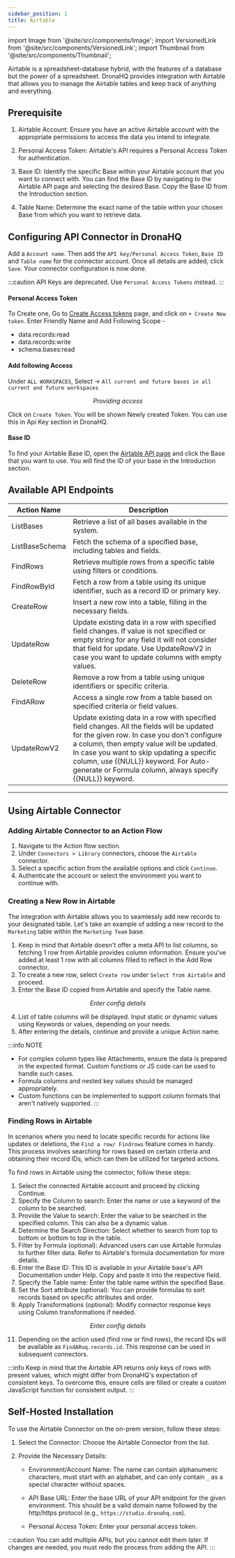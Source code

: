 ```yaml
---
sidebar_position: 1
title: Airtable
---
```


import Image from '@site/src/components/Image';
import VersionedLink from '@site/src/components/VersionedLink';
import Thumbnail from '@site/src/components/Thumbnail';

Airtable is a spreadsheet-database hybrid, with the features of a database but the power of a spreadsheet. DronaHQ provides integration with Airtable that allows you to manage the Airtable tables and keep track of anything and everything.


## Prerequisite 

1. Airtable Account: Ensure you have an active Airtable account with the appropriate permissions to access the data you intend to integrate.

2. Personal Access Token: Airtable's API requires a Personal Access Token for authentication. 

3. Base ID: Identify the specific Base within your Airtable account that you want to connect with. You can find the Base ID by navigating to the Airtable API page and selecting the desired Base. Copy the Base ID from the Introduction section.

4. Table Name: Determine the exact name of the table within your chosen Base from which you want to retrieve data.


## Configuring API Connector in DronaHQ

Add a `Account name`. Then add the `API key/Personal Access Token`, `Base ID` and `Table name` for the connector account. Once all details are added, click `Save`. Your connector configuration is now done.


:::caution
API Keys are deprecated. Use `Personal Access Tokens` instead. 
:::

#### Personal Access Token

To Create one, Go to [Create Access tokens](https://airtable.com/login?continue=%2Fcreate%2Ftokens) page, and click on `+ Create New token`. Enter Friendly Name and Add Following Scope -

- data.records:read
- data.records:write
- schema.bases:read


#### Add following Access

Under `ALL WORKSPACES`, Select → `All current and future bases in all current and future workspaces`

<figure>
  <Thumbnail src="/img/reference/connectors/airtable/access.png" alt="Providing access" />
  <figcaption align = "center"><i>Providing access</i></figcaption>
</figure>

Click on `Create Token`. You will be shown Newly created Token. You can use this in Api Key section in DronaHQ.

#### Base ID
 
 To find your Airtable Base ID, open the [Airtable API page](https://airtable.com/developers/web) and click the Base that you want to use.
You will find the ID of your base in the Introduction section.



## Available API Endpoints

| Action Name       | Description                                                                                       |
|-------------------|---------------------------------------------------------------------------------------------------|
| ListBases         | Retrieve a list of all bases available in the system.                                             |
| ListBaseSchema    | Fetch the schema of a specified base, including tables and fields.                                |
| FindRows          | Retrieve multiple rows from a specific table using filters or conditions.                         |
| FindRowById       | Fetch a row from a table using its unique identifier, such as a record ID or primary key.         |
| CreateRow         | Insert a new row into a table, filling in the necessary fields.                                   |
| UpdateRow         | Update existing data in a row with specified field changes. If value is not specified or empty string for any field it will not consider that field for update. Use UpdateRowV2  in case you want to update columns with empty values.                                     |
| DeleteRow         | Remove a row from a table using unique identifiers or specific criteria.                          |
| FindARow          | Access a single row from a table based on specified criteria or field values.                     |
| UpdateRowV2          | Update existing data in a row with specified field changes. All the fields will be updated for the given row. In case you don't configure a column, then empty value will be updated. In case you want to skip updating a specific column, use {{NULL}} keyword. For Auto-generate or Formula column, always specify {{NULL}}  keyword.                  |

---



## Using Airtable Connector

### Adding Airtable Connector to an Action Flow

1. Navigate to the Action flow section.
2. Under `Connectors > Library` connectors, choose the `Airtable` connector.
3. Select a specific action from the available options and click `Continue`.
4. Authenticate the account or select the environment you want to continue with.

### Creating a New Row in Airtable

The integration with Airtable allows you to seamlessly add new records to your designated table. Let's take an example of adding a new record to the `Marketing` table within the `Marketing Team` base.

1. Keep in mind that Airtable doesn't offer a meta API to list columns, so fetching 1 row from Airtable provides column information. Ensure you've added at least 1 row with all columns filled to reflect in the Add Row connector.
2. To create a new row, select `Create row` under `Select from Airtable` and proceed.
3. Enter the Base ID copied from Airtable and specify the Table name.

<figure>
  <Thumbnail src="/img/reference/connectors/airtable/key.jpeg" alt="Enter config details" />
  <figcaption align = "center"><i>Enter config details</i></figcaption>
</figure>

4. List of table columns will be displayed. Input static or dynamic values using Keywords or values, depending on your needs.
5. After entering the details, continue and provide a unique Action name.


:::info NOTE
- For complex column types like Attachments, ensure the data is prepared in the expected format. Custom functions or JS code can be used to handle such cases.
- Formula columns and nested key values should be managed appropriately.
- Custom functions can be implemented to support column formats that aren't natively supported.
:::

### Finding Rows in Airtable

In scenarios where you need to locate specific records for actions like updates or deletions, the `Find a row/ Findrows` feature comes in handy. This process involves searching for rows based on certain criteria and obtaining their record IDs, which can then be utilized for targeted actions.

To find rows in Airtable using the connector, follow these steps:

1. Select the connected Airtable account and proceed by clicking Continue.
3. Specify the Column to search: Enter the name or use a keyword of the column to be searched.
4. Provide the Value to search: Enter the value to be searched in the specified column. This can also be a dynamic value.
5. Determine the Search Direction: Select whether to search from top to bottom or bottom to top in the table.
6. Filter by Formula (optional): Advanced users can use Airtable formulas to further filter data. Refer to Airtable's formula documentation for more details.
7. Enter the Base ID: This ID is available in your Airtable base's API Documentation under Help. Copy and paste it into the respective field.
8. Specify the Table name: Enter the table name within the specified Base.
9. Set the Sort attribute (optional): You can provide formulas to sort records based on specific attributes and order.
10. Apply Transformations (optional): Modify connector response keys using Column transformations if needed.

<figure>
  <Thumbnail src="/img/reference/connectors/airtable/key2.jpeg" alt="Enter config details" />
  <figcaption align = "center"><i>Enter config details</i></figcaption>
</figure>


11. Depending on the action used (find row or find rows), the record IDs will be available as `FindARoq.records.id`. This response can be used in subsequent connectors.


:::info
Keep in mind that the Airtable API returns only keys of rows with present values, which might differ from DronaHQ's expectation of consistent keys. To overcome this, ensure cells are filled or create a custom JavaScript function for consistent output.
:::


## Self-Hosted Installation

To use the Airtable Connector on the on-prem version, follow these steps:

1. Select the Connector: Choose the Airtable Connector from the list.

2. Provide the Necessary Details: 

   - Environment/Account Name: The name can contain alphanumeric characters, must start with an alphabet, and can only contain `_` as a special character without spaces.

   - API Base URL: Enter the base URL of your API endpoint for the given environment. This should be a valid domain name followed by the http/https protocol (e.g., `https://studio.dronahq.com`).

   - Personal Access Token: Enter your personal access token.

:::caution
You can add multiple APIs, but you cannot edit them later. If changes are needed, you must redo the process from adding the API.
:::